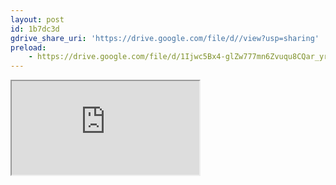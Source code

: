 ```yaml
---
layout: post
id: 1b7dc3d
gdrive_share_uri: 'https://drive.google.com/file/d//view?usp=sharing'
preload:
    - https://drive.google.com/file/d/1Ijwc5Bx4-glZw777mn6Zvuqu8CQar_yr/preview
---
```


<iframe
src="https://drive.google.com/file/d/1Ijwc5Bx4-glZw777mn6Zvuqu8CQar_yr/preview"
class="container mx-auto w-full h-full"
allow="autoplay"
></iframe>
